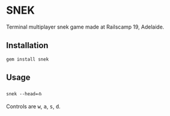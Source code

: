 # SNEK

Terminal multiplayer snek game made at Railscamp 19, Adelaide.

## Installation

```
gem install snek
```

## Usage

```
snek --head=⛵️
```

Controls are <kbd>w</kbd>, <kbd>a</kbd>, <kbd>s</kbd>, <kbd>d</kbd>.
